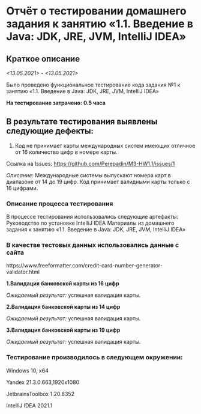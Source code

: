 <h1>Отчёт о тестировании домашнего задания к занятию «1.1. Введение в Java: JDK, JRE, JVM, IntelliJ IDEA»</h1> 
<h2> Краткое описание </h2>

*<13.05.2021> - <13.05.2021>* 

Было проведено функциональное тестирование кода задания №1 к занятию «1.1. Введение в Java: JDK, JRE, JVM, IntelliJ IDEA»

**На тестирование затрачено: 0.5 часа**

<h2>В результате тестирования выявлены следующие дефекты:</h2> 

1. Код не принимает карты международных систем имеющих отличное от 16 количество цифр в номере карты.

Ссылка на Issues:
https://github.com/Perepadin/M3-HW1.1/issues/1


*Описание:* 
Международные системы выпускают номера карт в диапазоне от 14 до 19 цифр. Код принимает валидными карты только с 16 цифрами.

<h3></h3>

<h3>Описание процесса тестирования</h3> 
В процессе тестирования использовались следующие артефакты:
Руководство по установке IntelliJ IDEA
Материалы из домашнего задания к занятию «1.1. Введение в Java: JDK, JRE, JVM, IntelliJ IDEA»

<h3>В качестве тестовых данных использовались данные с сайта</h3>
https://www.freeformatter.com/credit-card-number-generator-validator.html 

**1.Валидация банковской карты из 16 цифр**

  *Ожидаемый результат:* успешная валидация карты.

**2.Валидация банковской карты из 14 цифр**

  *Ожидаемый результат:* успешная валидация карты.

**3.Валидация банковской карты из 19 цифр** 

  *Ожидаемый результат:* успешная валидация карты.

<h3>Тестирование производилось в следующем окружении:</h3>

Windows 10, x64

Yandex 21.3.0.663,1920x1080

JetbrainsToolbox 1.20.8352

IntelliJ IDEA 2021.1
